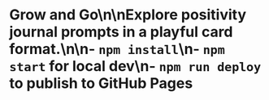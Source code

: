 # Grow and Go\n\nExplore positivity journal prompts in a playful card format.\n\n- `npm install`\n- `npm start` for local dev\n- `npm run deploy` to publish to GitHub Pages